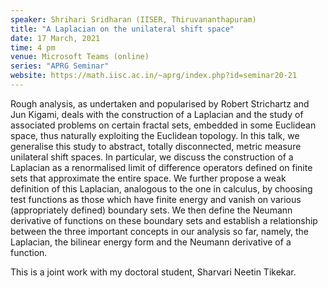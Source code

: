 ```yaml
---
speaker: Shrihari Sridharan (IISER, Thiruvananthapuram)
title: "A Laplacian on the unilateral shift space"
date: 17 March, 2021
time: 4 pm
venue: Microsoft Teams (online)
series: "APRG Seminar"
website: https://math.iisc.ac.in/~aprg/index.php?id=seminar20-21
---
```


Rough analysis, as undertaken and popularised by Robert Strichartz and Jun Kigami,
deals with the construction of a Laplacian and the study of associated problems
on certain fractal sets, embedded in some Euclidean space, thus naturally
exploiting the Euclidean topology. In this talk, we generalise this study to
abstract, totally disconnected, metric measure unilateral shift spaces. In
particular, we discuss the construction of a Laplacian as a renormalised limit
of difference operators defined on finite sets that approximate the entire space.
We further propose a weak definition of this Laplacian, analogous to the one in
calculus, by choosing test functions as those which have finite energy and vanish
on various (appropriately defined) boundary sets. We then define the Neumann
derivative of functions on these boundary sets and establish a relationship between
the three important concepts in our analysis so far, namely, the Laplacian, the
bilinear energy form and the Neumann derivative of a function.

This is a joint work with my doctoral student, Sharvari Neetin Tikekar.
